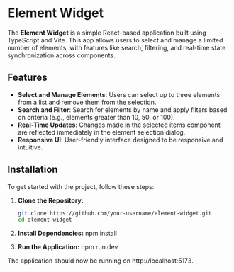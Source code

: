 # Element Widget

The **Element Widget** is a simple React-based application built using TypeScript and Vite. This app allows users to select and manage a limited number of elements, with features like search, filtering, and real-time state synchronization across components.

## Features

- **Select and Manage Elements**: Users can select up to three elements from a list and remove them from the selection.
- **Search and Filter**: Search for elements by name and apply filters based on criteria (e.g., elements greater than 10, 50, or 100).
- **Real-Time Updates**: Changes made in the selected items component are reflected immediately in the element selection dialog.
- **Responsive UI**: User-friendly interface designed to be responsive and intuitive.

## Installation

To get started with the project, follow these steps:

1. **Clone the Repository:**

   ```bash
   git clone https://github.com/your-username/element-widget.git
   cd element-widget

   ```

2. **Install Dependencies:**
   npm install

3. **Run the Application:**
   npm run dev

The application should now be running on http://localhost:5173.
